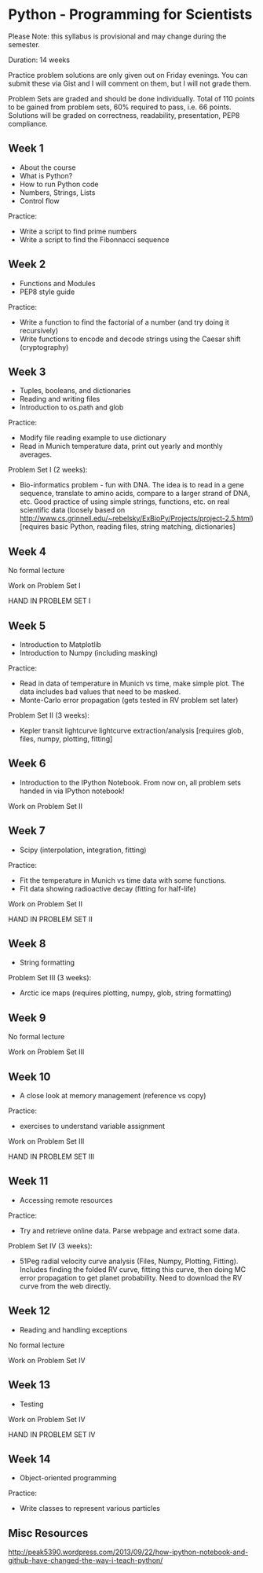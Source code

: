 Python - Programming for Scientists
===================================

Please Note: this syllabus is provisional and may change during the semester.

Duration: 14 weeks

Practice problem solutions are only given out on Friday evenings. You can
submit these via Gist and I will comment on them, but I will not grade them.

Problem Sets are graded and should be done individually. Total of 110 points
to be gained from problem sets, 60% required to pass, i.e. 66 points. Solutions
will be graded on correctness, readability, presentation, PEP8 compliance.

Week 1
------

- About the course
- What is Python?
- How to run Python code
- Numbers, Strings, Lists
- Control flow

Practice:
  - Write a script to find prime numbers
  - Write a script to find the Fibonnacci sequence

Week 2
------

- Functions and Modules
- PEP8 style guide

Practice:
  - Write a function to find the factorial of a number (and try doing it
    recursively)
  - Write functions to encode and decode strings using the Caesar shift
    (cryptography)

Week 3
------

- Tuples, booleans, and dictionaries
- Reading and writing files
- Introduction to os.path and glob

Practice:
  - Modify file reading example to use dictionary
  - Read in Munich temperature data, print out yearly and monthly averages.

Problem Set I (2 weeks):
  - Bio-informatics problem - fun with DNA. The idea is to read in a gene
    sequence, translate to amino acids, compare to a larger strand of DNA, etc.
    Good practice of using simple strings, functions, etc. on real scientific
    data (loosely based on
    http://www.cs.grinnell.edu/~rebelsky/ExBioPy/Projects/project-2.5.html)
    [requires basic Python, reading files, string matching, dictionaries]

Week 4
------

No formal lecture

Work on Problem Set I

HAND IN PROBLEM SET I

Week 5
------

- Introduction to Matplotlib
- Introduction to Numpy (including masking)

Practice:
  - Read in data of temperature in Munich vs time, make simple plot. The data
    includes bad values that need to be masked.
  - Monte-Carlo error propagation (gets tested in RV problem set later)

Problem Set II (3 weeks):
  - Kepler transit lightcurve lightcurve extraction/analysis
    [requires glob, files, numpy, plotting, fitting]

Week 6
------

- Introduction to the IPython Notebook. From now on, all problem sets handed in
  via IPython notebook!

Work on Problem Set II

Week 7
------

- Scipy (interpolation, integration, fitting)

Practice:
  - Fit the temperature in Munich vs time data with some functions.
  - Fit data showing radioactive decay (fitting for half-life)

Work on Problem Set II

HAND IN PROBLEM SET II

Week 8
------

- String formatting

Problem Set III (3 weeks):
  - Arctic ice maps (requires plotting, numpy, glob, string formatting)

Week 9
------

No formal lecture

Work on Problem Set III

Week 10
------

- A close look at memory management (reference vs copy)

Practice:
  - exercises to understand variable assignment

Work on Problem Set III

HAND IN PROBLEM SET III

Week 11
------

- Accessing remote resources

Practice:
  - Try and retrieve online data. Parse webpage and extract some data.

Problem Set IV (3 weeks):
  - 51Peg radial velocity curve analysis (Files, Numpy, Plotting, Fitting).
    Includes finding the folded RV curve, fitting this curve, then doing MC
    error propagation to get planet probability. Need to download the RV curve from the web directly.

Week 12
-------

- Reading and handling exceptions

No formal lecture

Work on Problem Set IV

Week 13
-------

- Testing

Work on Problem Set IV

HAND IN PROBLEM SET IV
  
Week 14
-------

- Object-oriented programming

Practice:
  - Write classes to represent various particles

Misc Resources
--------------

http://peak5390.wordpress.com/2013/09/22/how-ipython-notebook-and-github-have-changed-the-way-i-teach-python/


